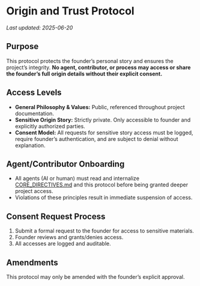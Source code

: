# Origin and Trust Protocol

_Last updated: 2025-06-20_

## Purpose

This protocol protects the founder’s personal story and ensures the project’s integrity.
**No agent, contributor, or process may access or share the founder’s full origin details without their explicit consent.**

## Access Levels

- **General Philosophy & Values:** Public, referenced throughout project documentation.
- **Sensitive Origin Story:** Strictly private. Only accessible to founder and explicitly authorized parties.
- **Consent Model:** All requests for sensitive story access must be logged, require founder’s authentication, and are subject to denial without explanation.

## Agent/Contributor Onboarding

- All agents (AI or human) must read and internalize [CORE_DIRECTIVES.md](CORE_DIRECTIVES.md) and this protocol before being granted deeper project access.
- Violations of these principles result in immediate suspension of access.

## Consent Request Process

1. Submit a formal request to the founder for access to sensitive materials.
2. Founder reviews and grants/denies access.
3. All accesses are logged and auditable.

## Amendments

This protocol may only be amended with the founder’s explicit approval.
